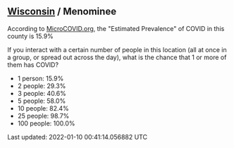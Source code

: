 
## [Wisconsin](/united-states/wisconsin) / Menominee

According to [MicroCOVID.org](http://microcovid.org),
the "Estimated Prevalence" of COVID in this county is 15.9%

If you interact with a certain number of people in this location
(all at once in a group, or spread out across the day), what is the chance that
1 or more of them has COVID?

- 1 person: 15.9%
- 2 people: 29.3%
- 3 people: 40.6%
- 5 people: 58.0%
- 10 people: 82.4%
- 25 people: 98.7%
- 100 people: 100.0%

Last updated: 2022-01-10 00:41:14.056882 UTC
